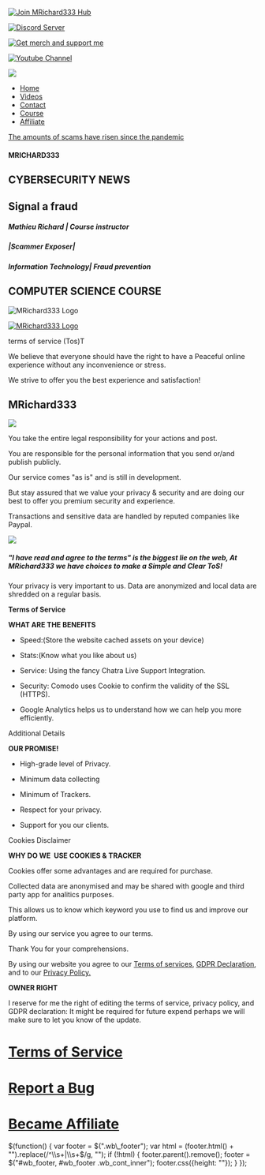 [![Join MRichard333 Hub](gallery_gen/81e2816437ea0eb92a04d96ab42f1070_200x200.png)](https://chat.mrichard333.com/ "Join MRichard333 Hub!")

[![Discord Server](gallery_gen/b4c4f1fbb9e600c7c36920529fd13584_160x160.png)](https://discord.gg/KH8tx2a "Join us on Discord")

[![Get merch and support me](gallery_gen/d8ba39ad5bdd30e5b0d3f7bf803639dc_314.14634146342x184.png)](https://patreon.com/MRichard333 "Support us and get Merch")

[![Youtube Channel](gallery_gen/77caeb2b53b5cec175b502c573d179fc_160x160.png)](https://youtube.com/c/MRichard333 "Scammers Exposing and Tech Guide")

[![](https://mrichard333.com/MRichard333.com.png)](https://mrichard333.com/)

*   [Home](https://mrichard333.com/)
*   [Videos](https://mrichard333.com/videos)
*   [Contact](https://mrichard333.com/contact)
*   [Course](https://mrichard333.com/Course)
*   [Affiliate](https://mrichard333.com/affiliate)

[The amounts of scams have risen since the pandemic](https://mrichard333.com/ "Read my fraud prevention guide")

#### MRICHARD333

CYBERSECURITY NEWS
------------------

Signal a fraud
--------------

##### Mathieu Richard | Course instructor

##### |Scammer Exposer|

##### Information Technology| Fraud prevention

**COMPUTER SCIENCE COURSE**
---------------------------

![MRichard333 Logo](https://mrichard333.com/MRichard333.com.png)

[![MRichard333 Logo](https://mrichard333.com/MRichard333.com.png)](https://mrichard333.com/ "Read my fraud prevention guide")

terms of service (Tos)T

We believe that everyone should have the right to have a Peaceful online experience without any inconvenience or stress.

We strive to offer you the best experience and satisfaction!

MRichard333
-----------

![](gallery_gen/37a9c17e8a5cafcfb49b0e817e9cd9e7.png)

You take the entire legal responsibility for your actions and post.

  

  

You are responsible for the personal information that you send or/and publish publicly.

  

  

Our service comes "as is" and is still in development.

  

  

But stay assured that we value your privacy & security and are doing our best to offer you premium security and experience.

  

  

  

Transactions and sensitive data are handled by reputed companies like Paypal.  

  

  

  

  

  

![](https://mrichard333.com/MRichard333.com.png)

##### "I have read and agree to the terms" is the biggest lie on the web, At MRichard333 we have choices to make a _**Simple and Clear**_ ToS!  

#####   

Your privacy is very important to us. Data are anonymized and local data are shredded on a regular basis.  

**Terms of Service**

**WHAT ARE THE BENEFITS**

*   Speed:(Store the website cached assets on your device)

*   Stats:(Know what you like about us)

*   Service: Using the fancy Chatra Live Support Integration.

*   Security: Comodo uses Cookie to confirm the validity of the SSL (HTTPS).

*   Google Analytics helps us to understand how we can help you more efficiently.

Additional Details

 **OUR PROMISE!**

*   High-grade level of Privacy.

*   Minimum data collecting

*   Minimum of Trackers.

*   Respect for your privacy.

*   Support for you our clients.

Cookies Disclaimer

 **WHY DO WE  USE COOKIES & TRACKER**

Cookies offer some advantages and are required for purchase.

Collected data are anonymised and may be shared with google and third party app for analitics purposes.

This allows us to know which keyword you use to find us and improve our platform.

By using our service you agree to our terms.

Thank You for your comprehensions.

By using our website you agree to our [Terms of services](https://mrichard333.com/ToS "ToS"), [GDPR Declaration](https://mrichard333.com/GDPR "GDPR"), and to our [Privacy Policy.](https://mrichard333.com/Privacy-policy "Privacy policy")  

  

  

  

  

**OWNER RIGHT**  

  

  

  

  

I reserve for me the right of editing the terms of service, privacy policy, and GDPR declaration: It might be required for future expend perhaps we will make sure to let you know of the update.  

[**Terms of Service**](https://mrichard333.com/ToS "Terms of Service (ToS)")
============================================================================

[**Report a Bug**](https://mrichard333.com/contact "Report a Bug")
==================================================================

[**Became Affiliate**](https://mrichard333.com/affiliate "Became Affiliate")
============================================================================

$(function() { var footer = $(".wb\_footer"); var html = (footer.html() + "").replace(/^\\s+|\\s+$/g, ""); if (!html) { footer.parent().remove(); footer = $("#wb\_footer, #wb\_footer .wb\_cont\_inner"); footer.css({height: ""}); } });